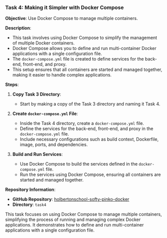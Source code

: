 ### Task 4: Making it Simpler with Docker Compose

**Objective**: Use Docker Compose to manage multiple containers.

**Description**:
- This task involves using Docker Compose to simplify the management of multiple Docker containers.
- Docker Compose allows you to define and run multi-container Docker applications with a single configuration file.
- The `docker-compose.yml` file is created to define services for the back-end, front-end, and proxy.
- This setup ensures that all containers are started and managed together, making it easier to handle complex applications.

**Steps**:
1. **Copy Task 3 Directory**:
   - Start by making a copy of the Task 3 directory and naming it Task 4.

2. **Create `docker-compose.yml` File**:
   - Inside the Task 4 directory, create a `docker-compose.yml` file.
   - Define the services for the back-end, front-end, and proxy in the `docker-compose.yml` file.
   - Include necessary configurations such as build context, Dockerfile, image, ports, and dependencies.

3. **Build and Run Services**:
   - Use Docker Compose to build the services defined in the `docker-compose.yml` file.
   - Run the services using Docker Compose, ensuring all containers are started and managed together.

**Repository Information**:
- **GitHub Repository**: [holbertonschool-softy-pinko-docker](https://github.com/holbertonschool-softy-pinko-docker)
- **Directory**: `task4`

This task focuses on using Docker Compose to manage multiple containers, simplifying the process of running and managing complex Docker applications. It demonstrates how to define and run multi-container applications with a single configuration file.
